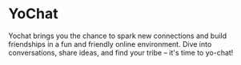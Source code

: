 # YoChat
Yochat brings you the chance to spark new connections and build friendships in a fun and friendly online environment. Dive into conversations, share ideas, and find your tribe – it's time to yo-chat!
